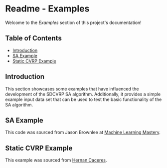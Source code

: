# Readme - Examples

Welcome to the _Examples_ section of this project's documentation!

## Table of Contents

- [Introduction](#introduction)
- [SA Example](#SA_Example)
- [Static CVRP Example](#Static_CVRP_Example)

## Introduction

This section showcases some examples that have influenced the development of the SDCVRP SA algorithm. Additionally, it provides a simple example input data set that can be used 
to test the basic functionality of the SA algorithm.

## SA Example

This code was sourced from Jason Brownlee at [Machine Learning Mastery](https://machinelearningmastery.com/simulated-annealing-from-scratch-in-python/).

## Static CVRP Example

This example was sourced from [Hernan Caceres](https://github.com/industrial-ucn/jupyter-examples/blob/master/optimization/cvrp-cplex.ipynb).


